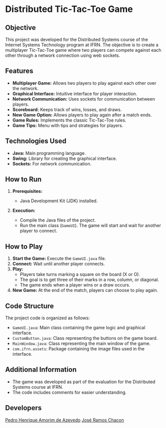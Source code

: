 # Distributed Tic-Tac-Toe Game

## Objective

This project was developed for the Distributed Systems course of the Internet Systems Technology program at IFRN. The objective is to create a multiplayer Tic-Tac-Toe game where two players can compete against each other through a network connection using web sockets.

## Features

* **Multiplayer Game:** Allows two players to play against each other over the network.
* **Graphical Interface:** Intuitive interface for player interaction.
* **Network Communication:** Uses sockets for communication between players.
* **Scoreboard:** Keeps track of wins, losses, and draws.
* **New Game Option:** Allows players to play again after a match ends.
* **Game Rules:** Implements the classic Tic-Tac-Toe rules.
* **Game Tips:** Menu with tips and strategies for players.

## Technologies Used

* **Java:** Main programming language.
* **Swing:** Library for creating the graphical interface.
* **Sockets:** For network communication.

## How to Run

1.  **Prerequisites:**
    * Java Development Kit (JDK) installed.

2.  **Execution:**
    * Compile the Java files of the project.
    * Run the main class (`GameUI`). The game will start and wait for another player to connect.

## How to Play

1.  **Start the Game:** Execute the `GameUI.java` file.
2.  **Connect:** Wait until another player connects.
3.  **Play:**
    * Players take turns marking a square on the board (X or O).
    * The goal is to get three of their marks in a row, column, or diagonal.
    * The game ends when a player wins or a draw occurs.
4.  **New Game:** At the end of the match, players can choose to play again.

## Code Structure

The project code is organized as follows:

* `GameUI.java`: Main class containing the game logic and graphical interface.
* `CustomButton.java`: Class representing the buttons on the game board.
* `MainWindow.java`: Class representing the main window of the game.
* `com.ifrn.assets`: Package containing the image files used in the interface.

## Additional Information

* The game was developed as part of the evaluation for the Distributed Systems course at IFRN.
* The code includes comments for easier understanding.

## Developers

[Pedro Henrique Amorim de Azevedo](https://github.com/seu-usuario)
[José Ramos Chacon](https://github.com/JoseChacon01)
